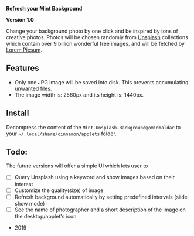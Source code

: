 **Refresh your Mint Background**

**Version 1.0**

Change your background photo by one click and be inspired by tons of creative photos. 
Photos will be chosen randomly from [Unsplash](https://unsplash.com) collections which contain over 9 billion wonderful free images.
and will be fetched by [Lorem Picsum](https://picsum.photos/).

## Features
* Only one JPG image will be saved into disk. This prevents accumulating unwanted files. 
* The image width is: 2560px and its height is: 1440px. 

## Install
Decompress the content of the `Mint-Unsplash-Background@omidmaldar` to your `~/.local/share/cinnamon/applets` folder.

## Todo:
The future versions will offer a simple UI which lets user to
- [ ] Query Unsplash using a keyword and show images based on their interest
- [ ] Customize the quality(size) of image
- [ ] Refresh background automatically by setting predefined intervals (slide show mode)
- [ ] See the name of photographer and a short description of the image on the desktop/applet's icon

* 2019 
